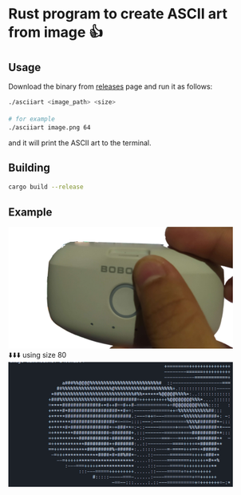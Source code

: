 # Rust program to create ASCII art from image 👍

## Usage

Download the binary from [releases](https://github.com/KallelGaNewk/asciiart/releases) page and run it as follows:

```bash
./asciiart <image_path> <size>

# for example
./asciiart image.png 64
```
and it will print the ASCII art to the terminal.

## Building

```bash
cargo build --release
```

## Example

<img src="image.png" width="450" height="auto"><br>
⬇️⬇️⬇️ using size 80<br>
<img src="example.png" width="450" height="auto">
